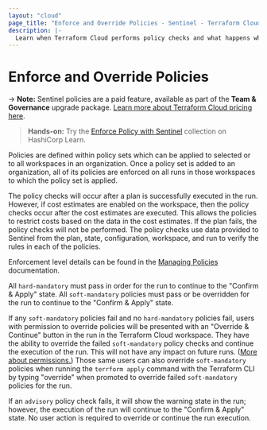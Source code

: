 ```yaml
---
layout: "cloud"
page_title: "Enforce and Override Policies - Sentinel - Terraform Cloud and Terraform Enterprise"
description: |-
  Learn when Terraform Cloud performs policy checks and what happens when different types of policy checks fail.
---
```


# Enforce and Override Policies

-> **Note:** Sentinel policies are a paid feature, available as part of the **Team & Governance** upgrade package. [Learn more about Terraform Cloud pricing here](https://www.hashicorp.com/products/terraform/pricing).

> **Hands-on:** Try the [Enforce Policy with Sentinel](https://learn.hashicorp.com/collections/terraform/policy?utm_source=WEBSITE&utm_medium=WEB_IO&utm_offer=ARTICLE_PAGE&utm_content=DOCS) collection on HashiCorp Learn.

Policies are defined within policy sets which can be applied to selected or to all workspaces in an organization. Once a policy set is added to an organization, all of its policies are enforced on all runs in those workspaces to which the policy set is applied.

The policy checks will occur after a plan is successfully executed in the run. However, if cost estimates are enabled on the workspace, then the policy checks occur after the cost estimates are executed. This allows the policies to restrict costs based on the data in the cost estimates. If the plan fails, the policy checks will not be performed. The policy checks use data provided to Sentinel from the plan, state, configuration, workspace, and run to verify the rules in each of the policies.

Enforcement level details can be found in the [Managing Policies](./manage-policies.html) documentation.

All `hard-mandatory` must pass in order for the run to continue to the "Confirm & Apply" state. All `soft-mandatory` policies must pass or be overridden for the run to continue to the "Confirm & Apply" state.

If any `soft-mandatory` policies fail and no `hard-mandatory` policies fail, users with permission to override policies will be presented with an "Override & Continue" button in the run in the Terraform Cloud workspace. They have the ability to override the failed `soft-mandatory` policy checks and continue the execution of the run. This will not have any impact on future runs. ([More about permissions.](/docs/cloud/users-teams-organizations/permissions.html)) Those same users can also override `soft-mandatory` policies when running the `terrform apply` command with the Terraform CLI by typing "override" when promoted to override failed `soft-mandatory` policies for the run.

[permissions-citation]: #intentionally-unused---keep-for-maintainers

If an `advisory` policy check fails, it will show the warning state in the run; however, the execution of the run will continue to the "Confirm & Apply" state. No user action is required to override or continue the run execution.

